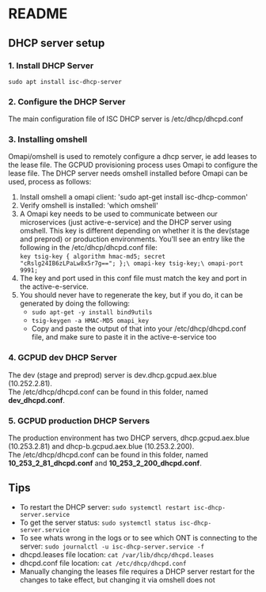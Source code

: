 # README

## DHCP server setup

### 1. Install DHCP Server
`sudo apt install isc-dhcp-server` 

### 2. Configure the DHCP Server
The main configuration file of ISC DHCP server is /etc/dhcp/dhcpd.conf

### 3. Installing omshell
Omapi/omshell is used to remotely configure a dhcp server, ie add leases to the lease file. The GCPUD provisioning process uses Omapi to configure the lease file. The DHCP server needs omshell installed before Omapi can be used, process as follows:
1. Install omshell a omapi client: 'sudo apt-get install isc-dhcp-common'
2. Verify omshell is installed: 'which omshell'
3. A Omapi key needs to be used to communicate between our microservices (just active-e-service) and the DHCP server using omshell. This key is different depending on whether it is the dev(stage and preprod) or production environments. You'll see an entry like the following in the /etc/dhcp/dhcpd.conf file: \
`
key tsig-key {
        algorithm hmac-md5;
        secret "cRslg24IB6zLPaLw8x5r7g==";
};\
omapi-key tsig-key;\
omapi-port 9991;
`
4. The key and port used in this conf file must match the key and port in the active-e-service.
5. You should never have to regenerate the key, but if you do, it can be generated by doing the following:
   * `sudo apt-get -y install bind9utils`
   * `tsig-keygen -a HMAC-MD5 omapi_key`
   * Copy and paste the output of that into your /etc/dhcp/dhcpd.conf file, and make sure to paste it in the active-e-service too

### 4. GCPUD dev DHCP Server
The dev (stage and preprod) server is dev.dhcp.gcpud.aex.blue (10.252.2.81).\
The /etc/dhcp/dhcpd.conf can be found in this folder, named **dev_dhcpd.conf**.

### 5. GCPUD production DHCP Servers
The production environment has two DHCP servers, dhcp.gcpud.aex.blue (10.253.2.81) and dhcp-b.gcpud.aex.blue (10.253.2.200).\
The /etc/dhcp/dhcpd.conf can be found in this folder, named **10_253_2_81_dhcpd.conf** and **10_253_2_200_dhcpd.conf**.

## Tips
* To restart the DHCP server: `sudo systemctl restart isc-dhcp-server.service`
* To get the server status: `sudo systemctl status isc-dhcp-server.service`
* To see whats wrong in the logs or to see which ONT is connecting to the server: `sudo journalctl -u isc-dhcp-server.service -f`
* dhcpd.leases file location: `cat /var/lib/dhcp/dhcpd.leases`
* dhcpd.conf file location: `cat /etc/dhcp/dhcpd.conf`
* Manually changing the leases file requires a DHCP server restart for the changes to take effect, but changing it via omshell does not